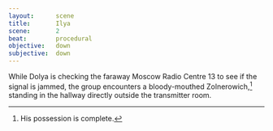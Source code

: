 ```yaml
---
layout:      scene
title:       Ilya
scene:       2
beat:        procedural
objective:   down
subjective:  down
---
```



While Dolya is checking the faraway Moscow Radio Centre 13 to see if the signal is jammed,
the group encounters a bloody-mouthed Zolnerowich,[^0]
standing in the hallway directly outside the transmitter room.

[^0]: His possession is complete.



















